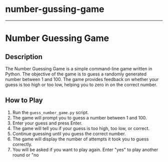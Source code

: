 # number-gussing-game



---

# Number Guessing Game

## Description

The Number Guessing Game is a simple command-line game written in Python. The objective of the game is to guess a randomly generated number between 1 and 100. The game provides feedback on whether your guess is too high or too low, helping you to zero in on the correct number.

## How to Play

1. Run the `guess_number_game.py` script.
2. The game will prompt you to guess a number between 1 and 100.
3. Enter your guess and press Enter.
4. The game will tell you if your guess is too high, too low, or correct.
5. Continue guessing until you guess the correct number.
6. The game will display the number of attempts it took you to guess correctly.
7. You will be asked if you want to play again. Enter "yes" to play another round or "no


